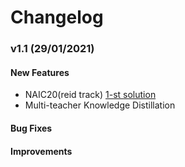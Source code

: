# Changelog

### v1.1 (29/01/2021)

#### New Features

- NAIC20(reid track) [1-st solution](https://github.com/JDAI-CV/fast-reid/tree/master/projects/NAIC20) 
- Multi-teacher Knowledge Distillation

#### Bug Fixes

#### Improvements